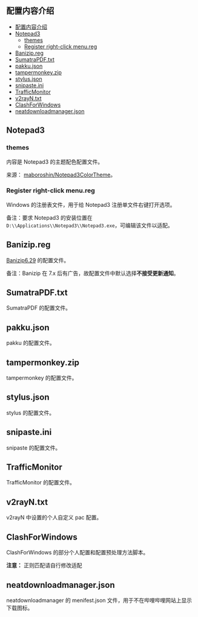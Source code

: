 ## 配置内容介绍

- [配置内容介绍](#配置内容介绍)
- [Notepad3](#notepad3)
  - [themes](#themes)
  - [Register right-click menu.reg](#register-right-click-menureg)
- [Banizip.reg](#banizipreg)
- [SumatraPDF.txt](#sumatrapdftxt)
- [pakku.json](#pakkujson)
- [tampermonkey.zip](#tampermonkeyzip)
- [stylus.json](#stylusjson)
- [snipaste.ini](#snipasteini)
- [TrafficMonitor](#trafficmonitor)
- [v2rayN.txt](#v2rayntxt)
- [ClashForWindows](#clashforwindows)
- [neatdownloadmanager.json](#neatdownloadmanagerjson)

## Notepad3

### themes

内容是 Notepad3 的主题配色配置文件。

来源： [maboroshin/Notepad3ColorTheme](https://github.com/maboroshin/Notepad3ColorTheme)。

### Register right-click menu.reg

Windows 的注册表文件，用于给 Notepad3 注册单文件右键打开选项。

备注：要求 Notepad3 的安装位置在 `D:\\Applications\\Notepad3\\Notepad3.exe`，可编辑该文件以适配。

## Banizip.reg

[Banizip6.29](https://www.bandisoft.com/bandizip/old/6/) 的配置文件。

备注：Banizip 在 7.x 后有广告，故配置文件中默认选择**不接受更新通知**。

## SumatraPDF.txt

SumatraPDF 的配置文件。

## pakku.json

pakku 的配置文件。

## tampermonkey.zip

tampermonkey 的配置文件。

## stylus.json

stylus 的配置文件。

## snipaste.ini

snipaste 的配置文件。

## TrafficMonitor

TrafficMonitor 的配置文件。

## v2rayN.txt

v2rayN 中设置的个人自定义 pac 配置。

## ClashForWindows

ClashForWindows 的部分个人配置和配置预处理方法脚本。

**注意：** 正则匹配请自行修改适配

## neatdownloadmanager.json

neatdownloadmanager 的 menifest.json 文件，用于不在哔哩哔哩网站上显示下载图标。
